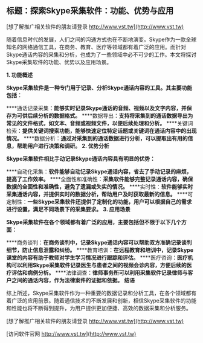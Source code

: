 ## **标题：探索Skype采集软件：功能、优势与应用**

[想了解推广相关软件的朋友请登录 http://www.vst.tw](http://www.vst.tw)

随着信息时代的发展，人们之间的沟通方式也在不断地演变。Skype作为一款全球知名的网络通信工具，在商务、教育、医疗等领域都有着广泛的应用。而针对Skype通话内容的采集和分析，也成为了一些领域中必不可少的工作。本文将探讨Skype采集软件的功能、优势以及应用场景。

**1. 功能概述**

**Skype采集软件是一种专门用于记录、分析Skype通话内容的工具。其主要功能包括：**

****通话记录采集：**能够实时记录Skype通话的音频、视频以及文字内容，并保存为可供后续分析的数据格式。**
****数据导出：**支持将采集到的通话数据导出为常见的文件格式，如文本、音频或视频文件，以便后续处理和分析。**
****关键词检索：**提供关键词搜索功能，能够快速定位特定话题或关键词在通话内容中的出现情况。**
****数据分析：**通过对采集到的通话数据进行分析，可以提取出有用的信息，帮助用户进行决策和调研。**
**2. 优势分析**

**Skype采集软件相比手动记录Skype通话内容具有明显的优势：**

****自动化采集：**软件能够自动记录Skype通话内容，省去了手动记录的麻烦，提高了工作效率。**
****全面性和准确性：**采集软件能够完整记录通话内容，确保数据的全面性和准确性，避免了遗漏或失实的情况。**
****实时性：**软件能够实时采集通话内容，并提供实时的数据分析，帮助用户及时获取最新的信息。**
****可定制性：**一些Skype采集软件还提供了定制化的功能，用户可以根据自己的需求进行设置，满足不同场景下的采集要求。**
**3. 应用场景**

**Skype采集软件在各个领域都有着广泛的应用，主要包括但不限于以下几个方面：**

****商务谈判：**在商务谈判中，记录Skype通话内容可以帮助双方准确记录谈判细节，防止信息泄露和纠纷。**
****教育培训：**在远程教育和培训中，记录Skype课堂的内容有助于教师对学生学习情况进行跟踪和评估。**
****医疗咨询：**医疗机构可以利用Skype采集软件记录医生与患者之间的视频会诊内容，方便后续的医疗评估和病例分析。**
****法律调查：**律师事务所可以利用采集软件记录律师与客户之间的通话内容，作为法律案件的证据和依据。**
**结语**

综上所述，Skype采集软件作为一种重要的数据记录和分析工具，在各个领域都有着广泛的应用前景。随着通信技术的不断发展和创新，相信Skype采集软件的功能和性能也将不断得到提升，为用户提供更加便捷、高效的数据采集和分析服务。

[想了解推广相关软件的朋友请登录 http://www.vst.tw](http://www.vst.tw)


[访问软件官网 http://www.vst.tw](http://www.vst.tw)
